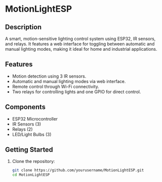 # MotionLightESP

## Description
A smart, motion-sensitive lighting control system using ESP32, IR sensors, and relays. It features a web interface for toggling between automatic and manual lighting modes, making it ideal for home and industrial applications.

## Features
- Motion detection using 3 IR sensors.
- Automatic and manual lighting modes via web interface.
- Remote control through Wi-Fi connectivity.
- Two relays for controlling lights and one GPIO for direct control.

## Components
- ESP32 Microcontroller
- IR Sensors (3)
- Relays (2)
- LED/Light Bulbs (3)

## Getting Started
1. Clone the repository:
   ```bash
   git clone https://github.com/yourusername/MotionLightESP.git
   cd MotionLightESP

